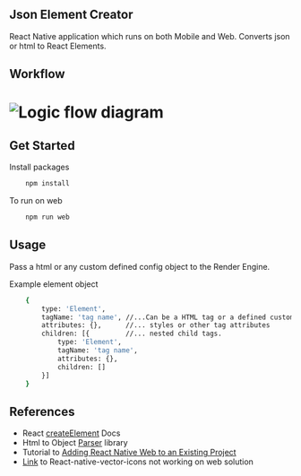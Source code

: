 ## Json Element Creator
React Native application which runs on both Mobile and Web. Converts json or html to React Elements.

## Workflow
# <img src="https://raw.githubusercontent.com/pharti/jsonToUIComponent/feature/parserPackage/workflow.png" alt="Logic flow diagram">

## Get Started
Install packages

```sh
    npm install
```
To run on web

```sh
    npm run web
```

## Usage
Pass a html or any custom defined config object to the Render Engine.

Example element object
```sh
    {
        type: 'Element',
        tagName: 'tag name', //...Can be a HTML tag or a defined custom tag
        attributes: {},      //... styles or other tag attributes 
        children: [{         //... nested child tags. 
            type: 'Element',
            tagName: 'tag name',
            attributes: {},
            children: []
        }]
    }
```

## References
 - React [createElement](https://beta.reactjs.org/reference/react/createElement) Docs
 - Html to Object [Parser](https://www.npmjs.com/package/htmlstr-parser) library
 - Tutorial to [Adding React Native Web to an Existing Project](https://arry.medium.com/how-to-add-react-native-web-to-an-existing-react-native-project-eb98c952c12f)
 - [Link](https://stackoverflow.com/questions/60263461/how-to-use-react-native-vector-icons-with-react-native-web/75576981#75576981) to React-native-vector-icons not working on web solution 

